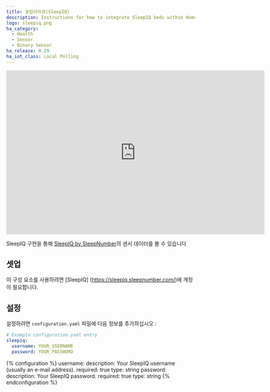 ```yaml
---
title: 슬립아이큐(SleepIQ)
description: Instructions for how to integrate SleepIQ beds within Home Assistant.
logo: sleepiq.png
ha_category:
  - Health
  - Sensor
  - Binary Sensor
ha_release: 0.29
ha_iot_class: Local Polling
---
```


<iframe width="690" height="437" src="https://www.youtube.com/embed/RzPSe61o3Bc" frameborder="0" allow="accelerometer; autoplay; encrypted-media; gyroscope; picture-in-picture" allowfullscreen></iframe>

SleepIQ 구현을 통해 [SleepIQ by SleepNumber](https://www.sleepnumber.com/sleepiq-sleep-tracker)의 센서 데이터를 볼 수 있습니다

## 셋업

이 구성 요소를 사용하려면 [SleepIQ] (https://sleepiq.sleepnumber.com/)에 계정이 필요합니다.

## 설정

설정하려면 `configuration.yaml` 파일에 다음 정보를 추가하십시오 :

```yaml
# Example configuration.yaml entry
sleepiq:
  username: YOUR_USERNAME
  password: YOUR_PASSWORD
```

{% configuration %}
username:
  description: Your SleepIQ username (usually an e-mail address).
  required: true
  type: string
password:
  description: Your SleepIQ password.
  required: true
  type: string
{% endconfiguration %}
